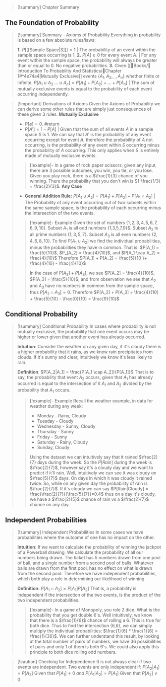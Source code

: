 
>[!summary] Chapter Summary



## The Foundation of Probability

>[!summary] Summary - Axioms of Probability
>Everything in probability is based on a few absolute rules/laws:
>
>**1.** $P [$[[Sample Space|S]]$] = 1$ | The probability of an event within the sample space occurring is 1.
>**2.** $P[A] \geq 0$ for every event A. | For any event within the sample space, the probability will always be greater than or equal to 0. No negative probabilities.
>**3.** Given [[📖Books/📘Introduction To Probability And Statistics/📑Chapter 1#^4e74a4|Mutually Exclusive]] events $\{A_1, A_2, _{...}, A_n\}$  whether finite or infinite. $P[A_1 \cup A_2 \text{ }{...} \cup A_n] = P[A_1]+P[A_2] + ... + P[A_n]$ | The sum of mutually exclusive events is equal to the probability of each event occurring independently.


>[!important] Derivations of Axioms
>Given the Axioms of Probability we can derive some other rules that are simply just consequences of these given 3 rules.
>**Mutually Exclusive**
>- $P[\varnothing] = 0.$ #return 
>- $P[A'] = 1 - P[A]$ | Given that the sum of all events $A$ in a sample space $S$ is 1. We can say that $A'$ is the probability of any event occurring except for event $A$, therefore the probability of $A$ not occurring, is the probability of any event within $S$ occurring minus the probability of $A$ occurring. This only applies when $S$ is entirely made of mutually exclusive events.
> >[!example]- 
> >In a game of rock paper scissors, given any input, there are 3 possible outcomes, you win, you tie, or you lose. Given you play rock, there is a $\frac{1}{3} chance of you winning. There the probability that you don't win is $1-\frac{1/3} = \frac{2}{3}$. 
>**Any Case**
>- **General Addition Rule:** $P[A_1 \cup A_2] = P[A_1] +P[A_2] - P[A_1 \cap A_2]$ | The Probability of any event occurring out of two subsets within the same sample space, is the probability of each occurring minus the intersection of the two events.
>>[!example]- Example
>>Given the set of numbers $\{1, 2, 3,4,5,6,7,8,9,10\}$. Subset $A_1$ is all odd numbers {1,3,5,7,9}$. Subset $A_2$ is all prime numbers $\{1,3,5,7\}$. Subset $A_3$ is all even numbers $\{2,4,6,8,10\}$. 
>>To find $P[A_1 \cup A_2]$ we find the individual probabilities, minus the probabilities they have in common. That is: $P[A_1] = \frac{5}{10}$, $P_[A_2] = \frac{4}{10}$, and $P[A_1 \cap A_2] = \frac{4}{10}$ 
>>Therefore $P[A_1] + P[A_2] = \frac{5}{10 }+ \frac{4}{10} - \frac{4}{10}$
>>
>>In the case of $P[A_2] + P[A_3]$, we see $P[A_2] = \frac{4}{10}$, $P[A_3] = \frac{5}{10}$, and from observation we see that $A_2$ and $A_3$ have no numbers in common from the sample space, thus $P[A_2 \cap A_3] = 0$. 
>>Therefore $P[A_2] + P[A_3] = \frac{4}{10} + \frac{5}{10} - \frac{0}{10} = \frac{9}{10}$


## Conditional Probability

>[!summary] Conditional Probability
>In cases where probability is not mutually exclusive, the probability that one event occurs may be higher or lower given that another event has already occurred. 
>
>**Intuition**: Consider the weather on any given day, if it's cloudy there is a higher probability that it rains, as we know rain precipitates from clouds. If it's sunny and clear, intuitively we know it's less likely to rain. 
>
>**Definition**: $P[A_2|A_1] = \frac{P[A_1 \cap A_2]}{P[A_1]}$
>That is to say, the probability that event $A_2$ occurs, given that $A_1$ has already occurred is equal to the intersection of it $A_1$ and $A_2$ divided by the probability that $A_1$ occurs.
>>[!example]- Example
>>Recall the weather example, in data for weather during any week:
>>- Monday - Rainy, Cloudy
>>- Tuesday - Cloudy
>>- Wednesday - Sunny, Cloudy
>>- Thursday - Sunny
>>- Friday - Sunny
>>- Saturday - Rainy, Cloudy
>>- Sunday, Cloudy
>>  
>>  Using the dataset we can intuitively say that it rained $\frac{2}{7} days during the week. So the $P[Rain]$ during the week is $\frac{2}{7}$, however say it's a cloudy day and we want to predict if it'll rain. Well, intuitively we can see it was cloudy on $\frac{5}{7}$ days. On days in which it was cloudy it rained twice. So, while on any given day the probability of rain is $\frac{2}{7}$. If it's cloudy we can say $P[Rain|Cloudy] = \frac{\frac{2}{7}}{\frac{5}{7}}=0.4$  thus on a day it's cloudy, we have a $\frac{2}{5}$ chance of rain vs a $\frac{2}{7}$ chance on any day. 

## Independent Probabilities

>[!summary] Independent Probabilities
>In some cases we have probabilities where the outcome of one has no impact on the other. 
>
>**Intuition:** If we want to calculate the probability of winning the jackpot of a Powerball drawing. We calculate the probability of all our numbers being drawn. The ticket has 5 numbers drawn from one pool of ball, and a single number from a second pool of balls. Whatever balls are drawn from the first pool, has no effect on what is drawn from the second pool. Therefore we have independent probabilities, which both play a role in determining our likelihood of winning.
>
>**Definition:** $P[A_1 \cap A_2] = P[A_1]P[A_2]$
>That is, a probability is independent if the intersection of the two events, is the product of the two independent probabilities. 
>>[!example]- 
>>In a game of Monopoly, you role 2 dice. What is the probability that you get double 6's. Well intuitively, we know that there is a $\frac{1}{6}$ chance of rolling a 6. This is true for both dice. Thus to find the intersection {6,6}, we can simply multiply the individual probabilities: $\frac{1}{6} * \frac{1}{6} = \frac{1}{36}$. We can further understand this result, by looking at the total number of pairs of numbers, we have 36 possibilities of pairs and only 1 of them is both 6's. We could also apply this principle to both dice rolling odd numbers.  

>[!caution] Checking for Independence
>It is not always clear if two events are independent. Two events are only independent if:
>$P[A_2|A_1] = P[A_2]$ Given that $P[A_1] \neq 0$
>	*and*
>$P[A_1|A_2] = P[A_1]$ Given that $P[A_2] \neq 0$





